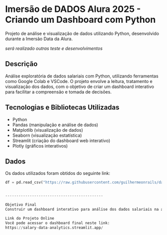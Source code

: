 # Imersão de DADOS Alura 2025 - Criando um Dashboard com Python

Projeto de análise e visualização de dados utilizando Python, desenvolvido durante a Imersão Data da Alura.

*será realizado outras teste e desenvolvimentos*


## Descrição

Análise exploratória de dados salariais com Python, utilizando ferramentas como Google Colab e VSCode. O projeto envolve a leitura, tratamento e visualização dos dados, com o objetivo de criar um dashboard interativo para facilitar a compreensão e tomada de decisões.

## Tecnologias e Bibliotecas Utilizadas

- Python
- Pandas (manipulação e análise de dados)
- Matplotlib (visualização de dados)
- Seaborn (visualização estatística)
- Streamlit (criação do dashboard web interativo)
- Plotly (gráficos interativos)

## Dados

Os dados utilizados foram obtidos do seguinte link:

```python
df = pd.read_csv("https://raw.githubusercontent.com/guilhermeonrails/data-jobs/refs/heads/main/salaries.csv")


--------------------------------------------

Objetivo Final
Construir um dashboard interativo para análise dos dados salariais na area de tecnologia, permitindo uma visualização dinâmica e intuitiva para o usuário.

Link do Projeto Online
Você pode acessar o dashboard final neste link:
https://salary-data-analytics.streamlit.app/
